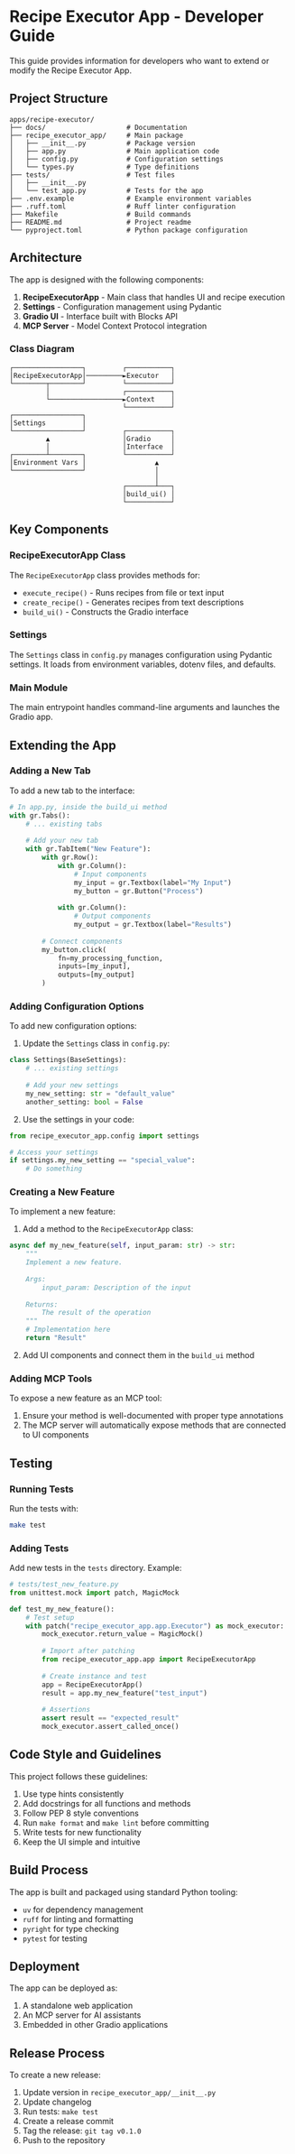 # Recipe Executor App - Developer Guide

This guide provides information for developers who want to extend or modify the Recipe Executor App.

## Project Structure

```
apps/recipe-executor/
├── docs/                    # Documentation
├── recipe_executor_app/     # Main package
│   ├── __init__.py          # Package version
│   ├── app.py               # Main application code
│   ├── config.py            # Configuration settings
│   └── types.py             # Type definitions
├── tests/                   # Test files
│   ├── __init__.py
│   └── test_app.py          # Tests for the app
├── .env.example             # Example environment variables
├── .ruff.toml               # Ruff linter configuration
├── Makefile                 # Build commands
├── README.md                # Project readme
└── pyproject.toml           # Python package configuration
```

## Architecture

The app is designed with the following components:

1. **RecipeExecutorApp** - Main class that handles UI and recipe execution
2. **Settings** - Configuration management using Pydantic
3. **Gradio UI** - Interface built with Blocks API
4. **MCP Server** - Model Context Protocol integration

### Class Diagram

```
┌─────────────────┐         ┌───────────┐
│RecipeExecutorApp│─────────►Executor   │
└────────┬────────┘         └───────────┘
         │                  ┌───────────┐
         └──────────────────►Context    │
                            └───────────┘
┌─────────────────┐
│Settings         │
└─────────────────┘         ┌───────────┐
         ▲                  │Gradio     │
         │                  │Interface  │
┌────────┴────────┐         └───────────┘
│Environment Vars │                 ▲
└─────────────────┘                 │
                                    │
                            ┌───────┴───┐
                            │build_ui() │
                            └───────────┘
```

## Key Components

### RecipeExecutorApp Class

The `RecipeExecutorApp` class provides methods for:

- `execute_recipe()` - Runs recipes from file or text input
- `create_recipe()` - Generates recipes from text descriptions
- `build_ui()` - Constructs the Gradio interface

### Settings 

The `Settings` class in `config.py` manages configuration using Pydantic settings.
It loads from environment variables, dotenv files, and defaults.

### Main Module

The main entrypoint handles command-line arguments and launches the Gradio app.

## Extending the App

### Adding a New Tab

To add a new tab to the interface:

```python
# In app.py, inside the build_ui method
with gr.Tabs():
    # ... existing tabs
    
    # Add your new tab
    with gr.TabItem("New Feature"):
        with gr.Row():
            with gr.Column():
                # Input components
                my_input = gr.Textbox(label="My Input")
                my_button = gr.Button("Process")
            
            with gr.Column():
                # Output components
                my_output = gr.Textbox(label="Results")
        
        # Connect components
        my_button.click(
            fn=my_processing_function,
            inputs=[my_input],
            outputs=[my_output]
        )
```

### Adding Configuration Options

To add new configuration options:

1. Update the `Settings` class in `config.py`:

```python
class Settings(BaseSettings):
    # ... existing settings
    
    # Add your new settings
    my_new_setting: str = "default_value"
    another_setting: bool = False
```

2. Use the settings in your code:

```python
from recipe_executor_app.config import settings

# Access your settings
if settings.my_new_setting == "special_value":
    # Do something
```

### Creating a New Feature

To implement a new feature:

1. Add a method to the `RecipeExecutorApp` class:

```python
async def my_new_feature(self, input_param: str) -> str:
    """
    Implement a new feature.
    
    Args:
        input_param: Description of the input
        
    Returns:
        The result of the operation
    """
    # Implementation here
    return "Result"
```

2. Add UI components and connect them in the `build_ui` method

### Adding MCP Tools

To expose a new feature as an MCP tool:

1. Ensure your method is well-documented with proper type annotations
2. The MCP server will automatically expose methods that are connected to UI components

## Testing

### Running Tests

Run the tests with:

```bash
make test
```

### Adding Tests

Add new tests in the `tests` directory. Example:

```python
# tests/test_new_feature.py
from unittest.mock import patch, MagicMock

def test_my_new_feature():
    # Test setup
    with patch("recipe_executor_app.app.Executor") as mock_executor:
        mock_executor.return_value = MagicMock()
        
        # Import after patching
        from recipe_executor_app.app import RecipeExecutorApp
        
        # Create instance and test
        app = RecipeExecutorApp()
        result = app.my_new_feature("test_input")
        
        # Assertions
        assert result == "expected_result"
        mock_executor.assert_called_once()
```

## Code Style and Guidelines

This project follows these guidelines:

1. Use type hints consistently
2. Add docstrings for all functions and methods
3. Follow PEP 8 style conventions
4. Run `make format` and `make lint` before committing
5. Write tests for new functionality
6. Keep the UI simple and intuitive

## Build Process

The app is built and packaged using standard Python tooling:

- `uv` for dependency management
- `ruff` for linting and formatting
- `pyright` for type checking
- `pytest` for testing

## Deployment

The app can be deployed as:

1. A standalone web application
2. An MCP server for AI assistants
3. Embedded in other Gradio applications

## Release Process

To create a new release:

1. Update version in `recipe_executor_app/__init__.py`
2. Update changelog
3. Run tests: `make test`
4. Create a release commit
5. Tag the release: `git tag v0.1.0`
6. Push to the repository